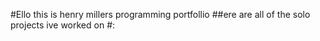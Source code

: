 #Ello this is henry millers programming portfollio
##ere are all of the solo projects ive worked on
#:
